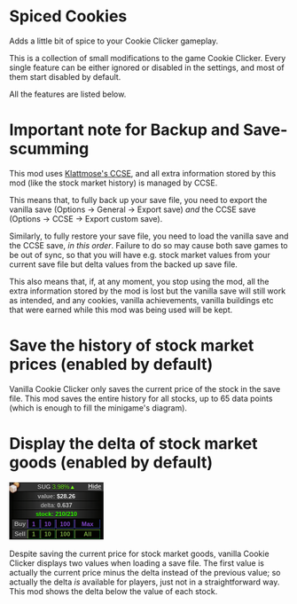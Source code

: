 Spiced Cookies
==============

Adds a little bit of spice to your Cookie Clicker gameplay.

This is a collection of small modifications to the game Cookie Clicker.
Every single feature can be either ignored or disabled in the settings,
and most of them start disabled by default.

All the features are listed below.


Important note for Backup and Save-scumming
===========================================

This mod uses [Klattmose's CCSE](https://klattmose.github.io/CookieClicker/CCSE-POCs/),
and all extra information stored by this mod
(like the stock market history)
is managed by CCSE.

This means that,
to fully back up your save file,
you need to export the vanilla save
(Options -> General -> Export save)
_and_ the CCSE save
(Options -> CCSE -> Export custom save).

Similarly,
to fully restore your save file,
you need to load the vanilla save and the CCSE save,
_in this order_.
Failure to do so may cause both save games to be out of sync,
so that you will have e.g. stock market values from your current save file
but delta values from the backed up save file.

This also means that,
if, at any moment, you stop using the mod,
all the extra information stored by the mod is lost
but the vanilla save will still work as intended,
and any cookies, vanilla achievements, vanilla buildings etc
that were earned while this mod was being used
will be kept.


Save the history of stock market prices (enabled by default)
============================================================

Vanilla Cookie Clicker only saves the current price of the stock in the save file.
This mod saves the entire history for all stocks,
up to 65 data points
(which is enough to fill the minigame's diagram).


Display the delta of stock market goods (enabled by default)
============================================================

![Stock market deltas](doc/delta.png "The mod shows the stock market deltas")

Despite saving the current price for stock market goods,
vanilla Cookie Clicker displays two values when loading a save file.
The first value is actually the current price minus the delta
instead of the previous value;
so actually the delta _is_ available for players,
just not in a straightforward way.
This mod shows the delta below the value of each stock.

